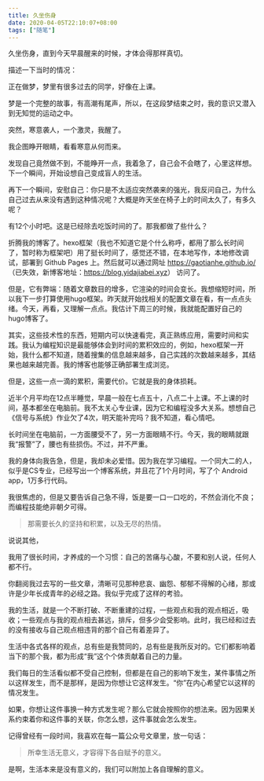 ```yaml
---
title: 久坐伤身
date: 2020-04-05T22:10:07+08:00
tags: ["随笔"]
---
```


久坐伤身，直到今天早晨醒来的时候，才体会得那样真切。

描述一下当时的情况：

正在做梦，梦里有很多过去的同学，好像在上课。

梦是一个完整的故事，有高潮有尾声，所以，在这段梦结束之时，我的意识又潜入到无知觉的运动之中。

突然，寒意袭人，一个激灵，我醒了。

我企图睁开眼睛，看看寒意从何而来。

发现自己竟然做不到，不能睁开一点，我着急了，自己会不会瞎了，心里这样想。下一个瞬间，开始设想自己变成盲人的生活。

再下一个瞬间，安慰自己：你只是不太适应突然袭来的强光，我反问自己，为什么自己过去从来没有遇到这种情况呢？大概是昨天坐在椅子上的时间太久了，有多久呢？

有12个小时吧。这是已经除去吃饭时间的了。那我都做了些什么？

折腾我的博客了。hexo框架（我也不知道它是个什么称呼，都用了那么长时间了，暂时称为框架吧）用了挺长时间了，感觉还不错，在本地写作，本地修改调试，部署到 Github Pages 上。然后就可以通过网址 <https://gaotianhe.github.io/> （已失效，新博客地址：<https://blog.yidajiabei.xyz>） 访问了。

但是，它有弊端：随着文章数目的增多，它渲染的时间会变长。我想缩短时间，所以我下一步打算使用hugo框架。昨天就开始找相关的配置文章在看，有一点点头绪。今天，再看，又理解一点点。我估计下周三的时候，我就能配置好自己的hugo博客了。

其实，这些技术性的东西，短期内可以快速看完，真正熟练应用，需要时间和实践。我认为编程知识是最能够体会到时间的累积效应的，例如，hexo框架一开始，我什么都不知道，随着搜集的信息越来越多，自己实践的次数越来越多，其结果也越来越完善。我的博客也能够正确部署生成浏览。

但是，这些一点一滴的累积，需要代价。它就是我的身体损耗。

近半个月平均在12点半睡觉，早晨一般在七点五十，八点二十上课。不上课的时间，基本都坐在电脑前。我不太关心专业课，因为它和编程没多大关系。想想自己《信号与系统》作业欠了4次，明天能补完吗？我不知道，看心情吧。

长时间坐在电脑前，一方面腰受不了，另一方面眼睛不行。今天，我的眼睛就跟我“报警”了，腰也有些损伤。不过，并不严重。

我的身体向我告急，但是，我却未必爱惜。因为我在学习编程。一个同大二的人，似乎是CS专业，已经写出一个博客系统，并且花了1个月时间，写了个 Android app，1万多行代码。

我很焦虑的，但是又要告诉自己急不得，饭是要一口一口吃的，不然会消化不良；而编程技能绝非朝夕可得。

> 那需要长久的坚持和积累，以及无尽的热情。

说说其他，

我用了很长时间，才养成的一个习惯：自己的苦痛与心酸，不要和别人说，任何人都不行。

你翻阅我过去写的一些文章，清晰可见那种悲哀、幽怨、郁郁不得解的心绪，那或许是少年长成青年的必经之路。我似乎完成了这样的考验。

我的生活，就是一个不断打破、不断重建的过程，一些观点和我的观点相近，吸收；一些观点与我的观点相去甚远，排斥，但多少会受影响。此时，我已经和过去的没有接收与自己观点相违背的那个自己有着差异了。

生活中各式各样的观点，总有些是我赞同的，总有些是我所反对的。它们都影响着当下的那个我，都为形成“我”这个个体贡献着自己的力量。

我们每日的生活看似都不受自己控制，但都是在自己的影响下发生，某件事情之所以这样发生，而不是那样，是因为你想让它这样发生。“你”在内心希望它以这样的情况发生。

如果，你想让这件事换一种方式发生呢？那么它就会按照你的想法来。因为因果关系约束着你和这件事的关联，你怎么想，这件事就会怎么发生。

记得曾经有一段时间，我喜欢在每一篇公众号文章里，放一句话：

> 所幸生活无意义，才容得下各自赋予的意义。

是啊，生活本来是没有意义的，我们可以附加上各自理解的意义。
